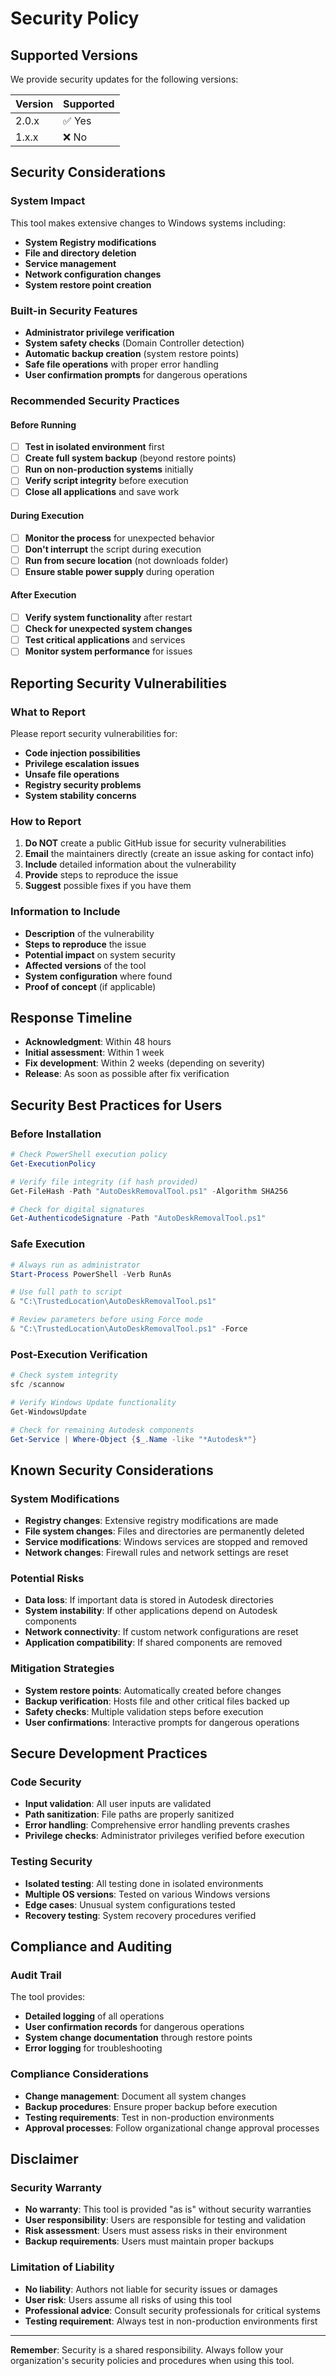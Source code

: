 # Security Policy

## Supported Versions

We provide security updates for the following versions:

| Version | Supported          |
| ------- | ------------------ |
| 2.0.x   | ✅ Yes             |
| 1.x.x   | ❌ No              |

## Security Considerations

### System Impact
This tool makes extensive changes to Windows systems including:
- **System Registry modifications**
- **File and directory deletion**
- **Service management**
- **Network configuration changes**
- **System restore point creation**

### Built-in Security Features
- **Administrator privilege verification**
- **System safety checks** (Domain Controller detection)
- **Automatic backup creation** (system restore points)
- **Safe file operations** with proper error handling
- **User confirmation prompts** for dangerous operations

### Recommended Security Practices

#### Before Running
- [ ] **Test in isolated environment** first
- [ ] **Create full system backup** (beyond restore points)
- [ ] **Run on non-production systems** initially
- [ ] **Verify script integrity** before execution
- [ ] **Close all applications** and save work

#### During Execution
- [ ] **Monitor the process** for unexpected behavior
- [ ] **Don't interrupt** the script during execution
- [ ] **Run from secure location** (not downloads folder)
- [ ] **Ensure stable power supply** during operation

#### After Execution
- [ ] **Verify system functionality** after restart
- [ ] **Check for unexpected system changes**
- [ ] **Test critical applications** and services
- [ ] **Monitor system performance** for issues

## Reporting Security Vulnerabilities

### What to Report
Please report security vulnerabilities for:
- **Code injection possibilities**
- **Privilege escalation issues**
- **Unsafe file operations**
- **Registry security problems**
- **System stability concerns**

### How to Report
1. **Do NOT** create a public GitHub issue for security vulnerabilities
2. **Email** the maintainers directly (create an issue asking for contact info)
3. **Include** detailed information about the vulnerability
4. **Provide** steps to reproduce the issue
5. **Suggest** possible fixes if you have them

### Information to Include
- **Description** of the vulnerability
- **Steps to reproduce** the issue
- **Potential impact** on system security
- **Affected versions** of the tool
- **System configuration** where found
- **Proof of concept** (if applicable)

## Response Timeline

- **Acknowledgment**: Within 48 hours
- **Initial assessment**: Within 1 week
- **Fix development**: Within 2 weeks (depending on severity)
- **Release**: As soon as possible after fix verification

## Security Best Practices for Users

### Before Installation
```powershell
# Check PowerShell execution policy
Get-ExecutionPolicy

# Verify file integrity (if hash provided)
Get-FileHash -Path "AutoDeskRemovalTool.ps1" -Algorithm SHA256

# Check for digital signatures
Get-AuthenticodeSignature -Path "AutoDeskRemovalTool.ps1"
```

### Safe Execution
```powershell
# Always run as administrator
Start-Process PowerShell -Verb RunAs

# Use full path to script
& "C:\TrustedLocation\AutoDeskRemovalTool.ps1"

# Review parameters before using Force mode
& "C:\TrustedLocation\AutoDeskRemovalTool.ps1" -Force
```

### Post-Execution Verification
```powershell
# Check system integrity
sfc /scannow

# Verify Windows Update functionality
Get-WindowsUpdate

# Check for remaining Autodesk components
Get-Service | Where-Object {$_.Name -like "*Autodesk*"}
```

## Known Security Considerations

### System Modifications
- **Registry changes**: Extensive registry modifications are made
- **File system changes**: Files and directories are permanently deleted
- **Service modifications**: Windows services are stopped and removed
- **Network changes**: Firewall rules and network settings are reset

### Potential Risks
- **Data loss**: If important data is stored in Autodesk directories
- **System instability**: If other applications depend on Autodesk components
- **Network connectivity**: If custom network configurations are reset
- **Application compatibility**: If shared components are removed

### Mitigation Strategies
- **System restore points**: Automatically created before changes
- **Backup verification**: Hosts file and other critical files backed up
- **Safety checks**: Multiple validation steps before execution
- **User confirmations**: Interactive prompts for dangerous operations

## Secure Development Practices

### Code Security
- **Input validation**: All user inputs are validated
- **Path sanitization**: File paths are properly sanitized
- **Error handling**: Comprehensive error handling prevents crashes
- **Privilege checks**: Administrator privileges verified before execution

### Testing Security
- **Isolated testing**: All testing done in isolated environments
- **Multiple OS versions**: Tested on various Windows versions
- **Edge cases**: Unusual system configurations tested
- **Recovery testing**: System recovery procedures verified

## Compliance and Auditing

### Audit Trail
The tool provides:
- **Detailed logging** of all operations
- **User confirmation records** for dangerous operations
- **System change documentation** through restore points
- **Error logging** for troubleshooting

### Compliance Considerations
- **Change management**: Document all system changes
- **Backup procedures**: Ensure proper backup before execution
- **Testing requirements**: Test in non-production environments
- **Approval processes**: Follow organizational change approval processes

## Disclaimer

### Security Warranty
- **No warranty**: This tool is provided "as is" without security warranties
- **User responsibility**: Users are responsible for testing and validation
- **Risk assessment**: Users must assess risks in their environment
- **Backup requirements**: Users must maintain proper backups

### Limitation of Liability
- **No liability**: Authors not liable for security issues or damages
- **User risk**: Users assume all risks of using this tool
- **Professional advice**: Consult security professionals for critical systems
- **Testing requirement**: Always test in non-production environments first

---

**Remember**: Security is a shared responsibility. Always follow your organization's security policies and procedures when using this tool.
